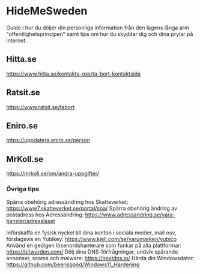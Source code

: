 # HideMeSweden
Guide i hur du döljer din personliga information från den lagens långa arm "offentlighetsprincipen" samt tips om hur du skyddar dig och dina prylar på internet.

## Hitta.se
https://www.hitta.se/kontakta-oss/ta-bort-kontaktsida

## Ratsit.se
https://www.ratsit.se/tabort

## Eniro.se
https://uppdatera.eniro.se/person

## MrKoll.se
https://mrkoll.se/om/andra-uppgifter/

### Övriga tips
Spärra obehörig adressändring hos Skatteverket: https://www7.skatteverket.se/portal/soa/
Spärra obehörig ändring av postadress hos Adressändring: https://www.adressandring.se/vara-tjanster/adresslaset

Införskaffa en fysisk nyckel till dina konton i sociala medier, mail osv, förslagsvis en Yubikey: https://www.kjell.com/se/varumarken/yubico
Använd en gedigen lösenordshanterare som funkar på alla plattformar: https://bitwarden.com/
Dölj dina DNS-förfrågningar, undvik spårande annonser, scams och malware: https://nextdns.io/
Härda din Windowsdator: https://github.com/beerisgood/Windows11_Hardening
